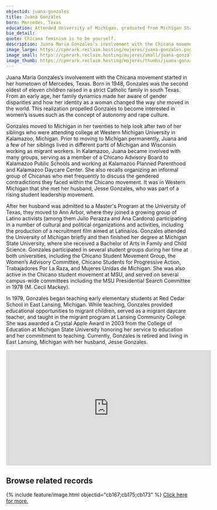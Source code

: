 ```yaml
---
objectid: juana-gonzales
title: Juana Gonzales
born: Mercedes, Texas
education: Attended University of Michigan, graduated from Michigan State University with a BA in Family and Child Science.
bio_detail:
quote: Chicana feminism is to be yourself.
description: Juana Maria Gonzales’s involvement with the Chicana movement started in her hometown of Mercedes, Texas. Born in 1948, Gonzales was the second oldest of eleven children raised in a strict Catholic family in south Texas. From an early age, her family dynamics made her aware of gender disparities and how her identity as a woman changed the way she moved in the world. This realization propelled Gonzales to become interested in women’s issues such as the concept of autonomy and rape culture.
image_large: https://cpmrark.reclaim.hosting/mujeres/juana-gonzales.png
image_small: https://cpmrark.reclaim.hosting/mujeres/small/juana-gonzales_sm.jpg
image_thumb: https://cpmrark.reclaim.hosting/mujeres/thumbs/juana-gonzales_th.jpg
---
```


Juana Maria Gonzales’s involvement with the Chicana movement started in her hometown of Mercedes, Texas. Born in 1948, Gonzales was the second oldest of eleven children raised in a strict Catholic family in south Texas. From an early age, her family dynamics made her aware of gender disparities and how her identity as a woman changed the way she moved in the world. This realization propelled Gonzales to become interested in women’s issues such as the concept of autonomy and rape culture.

Gonzales moved to Michigan in her twenties to help look after two of her siblings who were attending college at Western Michigan University in Kalamazoo, Michigan. Prior to moving to Michigan permanently, Juana and a few of her siblings lived in different parts of Michigan and Wisconsin working as migrant workers. In Kalamazoo, Juana became involved with many groups, serving as a member of a Chicano Advisory Board to Kalamazoo Public Schools and working at Kalamazoo Planned Parenthood and Kalamazoo Daycare Center. She also recalls organizing an informal group of Chicanas who met frequently to discuss the gendered contradictions they faced within the Chicano movement. It was in Western Michigan that she met her husband, Jesse Gonzales, who was part of a rising student leadership movement.

After her husband was admitted to a Master's Program at the University of Texas, they moved to Ann Arbor, where they joined a growing group of Latino activists (among them Julio Perazza and Ana Cardona) participating in a number of cultural and political organizations and activities, including the production of a recruitment film aimed at Latina/os. Gonzales attended the University of Michigan briefly and then finished her degree at Michigan State University, where she received a Bachelor of Arts in Family and Child Science. Gonzales participated in several student groups during her time at both universities, including the Chicano Student Movement Group, the Women’s Advisory Committee, Chicano Students for Progressive Action, Trabajadores Por La Raza, and Mujeres Unidas de Michigan. She was also active in the Chicano student movement at MSU, and served on several campus-wide committees including the MSU Presidential Search Committee in 1978 (M. Cecil Mackey).

In 1979, Gonzales began teaching early elementary students at Red Cedar School in East Lansing, Michigan. While teaching, Gonzales provided educational opportunities to migrant children, served as a migrant daycare teacher, and taught in the migrant program at Lansing Community College. She was awarded a Crystal Apple Award in 2003 from the College of Education at Michigan State University honoring her service to education and her commitment to teaching. Currently, Gonzales is retired and living in East Lansing, Michigan with her husband, Jesse Gonzales.

<iframe allowfullscreen frameborder="0" height="315" src="https://www.youtube.com/embed/XO4zEUixnBc" width="560"></iframe>

<br>

## Browse related records

{% include feature/image.html objectid="cb167;cb175;cb173" %}
[Click here for more.](http://127.0.0.1:4000/chicanapormiraza/browse.html#juana%20gonzales%20collection)